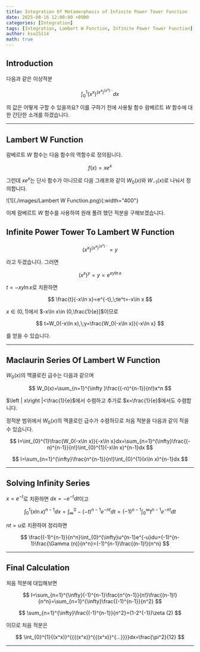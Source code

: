 ```yaml
---
title: Integration Of Metamorphosis of Infinite Power Tower Function
date: 2025-08-16 12:00:00 +0900
categories: [Integration]
tags: [Integration, Lambert W Function, Infinite Power Tower Function]
author: ksa25114
math: true
---
```



## Introduction

다음과 같은 이상적분

$$
\int_{0}^{1}{(x^x)}^{{{(x^x)}^{{(x^x)}^{...}}}}dx
$$

의 값은 어떻게 구할 수 있을까요? 이를 구하기 전에 사용될 함수 람베르트 $W$ 함수에 대한 간단한 소개를 하겠습니다.

---

## Lambert W Function

람베르트 $W$ 함수는 다음 함수의 역함수로 정의됩니다.

$$
f(x)=xe^x
$$

그런데 $xe^x$는 단사 함수가 아니므로 다음 그래프와 같이 $W_0(x)$와 $W_{-1}(x)$로 나눠서 정의합니다.

![1](./images/Lambert W Function.png){:width="400"}

이제 람베르트 $W$ 함수를 사용하여 원래 풀려 했던 적분을 구해보겠습니다.

## Infinite Power Tower To Lambert W Function

$$
{(x^x)}^{{{(x^x)}^{{(x^x)}^{...}}}}=y
$$

라고 두겠습니다. 그러면

$$
{(x^x)}^y=y=e^{xy\ln x}
$$

$t=-xy\ln x$로 치환하면

$$
\frac{t}{-x\ln x}=e^{-t},\;te^t=-x\ln x
$$

$x\in (0,1)$에서 $-x\ln x\in (0,\frac{1}{e}]$이므로

$$
t=W_0(-x\ln x),\;y=\frac{W_0(-x\ln x)}{-x\ln x}
$$

를 얻을 수 있습니다.

---


## Maclaurin Series Of Lambert W Function

$W_0(x)$의 맥클로린 급수는 다음과 같으며

$$
W_0(x)=\sum_{n=1}^{\infty }\frac{(-n)^{n-1}}{n!}x^n
$$

$\left | x\right |<\frac{1}{e}$에서 수렴하고 추가로 $x=\frac{1}{e}$에서도 수렴합니다.

정적분 범위에서 $W_0(x)$의 맥클로린 급수가 수렴하므로 처음 적분을 다음과 같이 적을 수 있습니다.

$$
I=\int_{0}^{1}\frac{W_0(-x\ln x)}{-x\ln x}dx=\sum_{n=1}^{\infty}\frac{(-n)^{n-1}}{n!}\int_{0}^{1}(-x\ln x)^{n-1}dx
$$

$$
I=\sum_{n=1}^{\infty}\frac{n^{n-1}}{n!}\int_{0}^{1}(x\ln x)^{n-1}dx
$$

---

## Solving Infinity Series

$x=e^{-t}$로 치환하면 $dx=-e^{-t}dt$이고

$$
\int_{0}^{1}(x\ln x)^{n-1}dx=\int_{\infty}^{0}-(-t)^{n-1}e^{-nt}dt=(-1)^{n-1}\int_{0}^{\infty}t^{n-1}e^{-nt}dt
$$

$nt=u$로 치환하여 정리하면

$$
\frac{(-1)^{n-1}}{n^n}\int_{0}^{\infty}u^{n-1}e^{-u}du=(-1)^{n-1}\frac{\Gamma (n)}{n^n}=(-1)^{n-1}\frac{(n-1)!}{n^n}
$$

---

## Final Calculation

처음 적분에 대입해보면

$$
I=\sum_{n=1}^{\infty}(-1)^{n-1}\frac{n^{n-1}}{n!}\frac{(n-1)!}{n^n}=\sum_{n=1}^{\infty}\frac{(-1)^{n-1}}{n^2}
$$

$$
\sum_{n=1}^{\infty}\frac{(-1)^{n-1}}{n^2}=(1-2^{-1})\zeta (2)
$$

이므로 처음 적분은

$$
\int_{0}^{1}{(x^x)}^{{{(x^x)}^{{(x^x)}^{...}}}}dx=\frac{\pi^2}{12}
$$

---
